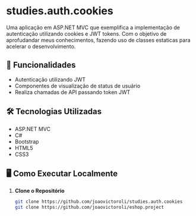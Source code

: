 # studies.auth.cookies

Uma aplicação em ASP.NET MVC que exemplifica a implementação de autenticação utilizando cookies e JWT tokens.
Com o objetivo de aprofudandar meus conhecimentos, fazendo uso de classes estaticas para acelerar o desenvolvimento.

## 🌟 Funcionalidades
- Autenticação utilizando JWT
- Componentes de visualização de status de usuário
- Realiza chamadas de API passando token JWT

## 🛠️ Tecnologias Utilizadas

- ASP.NET MVC
- C#
- Bootstrap
- HTML5
- CSS3

## 🖥️ Como Executar Localmente

1. **Clone o Repositório**
   ```sh
   git clone https://github.com/joaovictoroli/studies.auth.cookies
   git clone https://github.com/joaovictoroli/eshop.project
